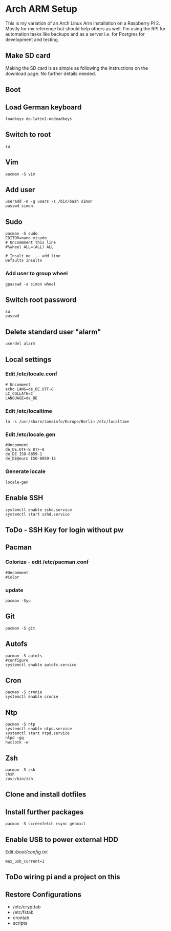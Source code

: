 # Arch ARM Setup

This is my variation of an Arch Linux Arm installation on a Raspberry PI 2. Mostly for my reference but should help others as well. I'm using the RPI for automation tasks like backups and as a server i.e. for Postgres for development and testing.

## Make SD card

Making the SD card is as simple as following the instructions on the download page. No further details needed.

## Boot

## Load German keyboard
    loadkeys de-latin1-nodeadkeys

## Switch to root
    su

## Vim
    pacman -S vim

## Add user
    useradd -m -g users -s /bin/bash simon
    passwd simon

## Sudo
    pacman -S sudo
    EDITOR=nano visudo
    # Uncommment this line
    #%wheel ALL=(ALL) ALL

    # Insult me ... add line
    Defaults insults

### Add user to group wheel
    gpasswd -a simon wheel

## Switch root password
    su
    passwd

## Delete standard user "alarm"
    userdel alarm

## Local settings

### Edit /etc/locale.conf
    # Uncomment
    echo LANG=de_DE.UTF-8
    LC_COLLATE=C
    LANGUAGE=de_DE

### Edit /etc/localtime
    ln -s /usr/share/zoneinfo/Europe/Berlin /etc/localtime

### Edit /etc/locale.gen

    #Uncomment
    de_DE.UTF-8 UTF-8
    de_DE ISO-8859-1
    de_DE@euro ISO-8859-15

### Generate locale
    locale-gen

## Enable SSH
    systemctl enable sshd.service
    systemctl start sshd.service

## ToDo - SSH Key for login without pw

## Pacman

### Colorize - edit /etc/pacman.conf
    #Uncomment
    #Color

### update
    pacman -Syu

## Git
    pacman -S git

## Autofs
    pacman -S autofs
    #configure
    systemctl enable autofs.service

## Cron
    pacman -S cronie
    systemctl enable cronie

## Ntp
    pacman -S ntp
    systemctl enable ntpd.service
    systemctl start ntpd.service
    ntpd -gq
    hwclock -w

## Zsh
    pacman -S zsh
    chsh
    /usr/bin/zsh

## Clone and install dotfiles

## Install further packages
    pacman -S screenfetch rsync getmail

## Enable USB to power external HDD
Edit */boot/config.txt*

    max_usb_current=1

## ToDo wiring pi and a project on this

## Restore Configurations
* /etc/crypttab
* /etc/fstab
* crontab
* scripts